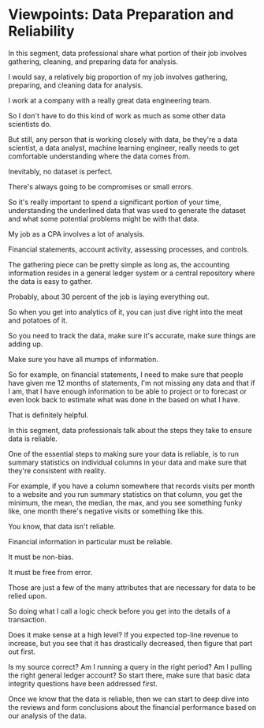 # Viewpoints: Data Preparation and Reliability

In this segment, data professional share what portion of their job involves gathering, cleaning, and preparing data for analysis. 

I would say, a relatively big proportion of my job involves gathering, preparing, and cleaning data for analysis. 

I work at a company with a really great data engineering team. 

So I don't have to do this kind of work as much as some other data scientists do. 

But still, any person that is working closely with data, be they're a data scientist, a data analyst, machine learning engineer, really needs to get comfortable understanding where the data comes from. 

Inevitably, no dataset is perfect. 

There's always going to be compromises or small errors. 

So it's really important to spend a significant portion of your time, understanding the underlined data that was used to generate the dataset and what some potential problems might be with that data. 

My job as a CPA involves a lot of analysis. 

Financial statements, account activity, assessing processes, and controls. 

The gathering piece can be pretty simple as long as, the accounting information resides in a general ledger system or a central repository where the data is easy to gather. 

Probably, about 30 percent of the job is laying everything out. 

So when you get into analytics of it, you can just dive right into the meat and potatoes of it. 

So you need to track the data, make sure it's accurate, make sure things are adding up. 

Make sure you have all mumps of information. 

So for example, on financial statements, I need to make sure that people have given me 12 months of statements, I'm not missing any data and that if I am, that I have enough information to be able to project or to forecast or even look back to estimate what was done in the based on what I have. 

That is definitely helpful. 

In this segment, data professionals talk about the steps they take to ensure data is reliable. 

One of the essential steps to making sure your data is reliable, is to run summary statistics on individual columns in your data and make sure that they're consistent with reality. 

For example, if you have a column somewhere that records visits per month to a website and you run summary statistics on that column, you get the minimum, the mean, the median, the max, and you see something funky like, one month there's negative visits or something like this. 

You know, that data isn't reliable. 

Financial information in particular must be reliable. 

It must be non-bias. 

It must be free from error. 

Those are just a few of the many attributes that are necessary for data to be relied upon. 

So doing what I call a logic check before you get into the details of a transaction. 

Does it make sense at a high level? If you expected top-line revenue to increase, but you see that it has drastically decreased, then figure that part out first. 

Is my source correct? Am I running a query in the right period? Am I pulling the right general ledger account? So start there, make sure that basic data integrity questions have been addressed first. 

Once we know that the data is reliable, then we can start to deep dive into the reviews and form conclusions about the financial performance based on our analysis of the data.